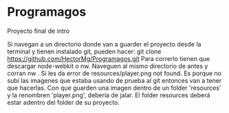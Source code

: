 # Programagos
Proyecto final de intro

Si navegan a un directorio donde van a guarder el proyecto desde la terminal y tienen instalado git, pueden hacer:
git clone https://github.com/HectorMg/Programagos.git
Para correrlo tienen que descargar node-webkit o nw.
Naveguen al mismo directorio de antes y corran
nw .
Si les da error de resources/player.png not found. Es porque no subí las imagenes que estaba usando de prueba al git entonces van a tener que hacerlas.
Con que guarden una imagen dentro de un folder 'resources' y la renombren 'player.png', debería de jalar.
El folder resources deberá estar adentro del folder de su proyecto.
